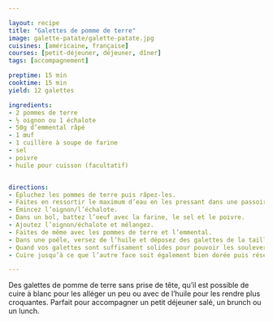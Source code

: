 ```yaml
---

layout: recipe
title: "Galettes de pomme de terre"
image: galette-patate/galette-patate.jpg
cuisines: [américaine, française]
courses: [petit-déjeuner, déjeuner, dîner]
tags: [accompagnement]

preptime: 15 min
cooktime: 15 min
yield: 12 galettes

ingredients:
- 2 pommes de terre
- ½ oignon ou 1 échalote
- 50g d’emmental râpé
- 1 œuf
- 1 cuillère à soupe de farine 
- sel
- poivre
- huile pour cuisson (facultatif)


directions:
- Épluchez les pommes de terre puis râpez-les. 
- Faites en ressortir le maximum d’eau en les pressant dans une passoire et réservez. 
- Émincez l’oignon/l’échalote.
- Dans un bol, battez l’oeuf avec la farine, le sel et le poivre. 
- Ajoutez l’oignon/échalote et mélangez. 
- Faites de même avec les pommes de terre et l’emmental.
- Dans une poêle, versez de l’huile et déposez des galettes de la taille d’une cuillère à soupe. Aplatissez-les comme des cookies à l’aide du dos de la cuillère et compactez bien les bords.
- Quand vos galettes sont suffisament solides pour pouvoir les soulever à l’aide d'une spatule, retournez-les en vous assurant que le côté cuit est bien doré. 
- Cuire jusqu’à ce que l’autre face soit également bien dorée puis réservez sur du papier absorbant. 

---
```


Des galettes de pomme de terre sans prise de tête, qu’il est possible de cuire à blanc pour les alléger un peu ou avec de l’huile pour les rendre plus croquantes. Parfait pour accompagner un petit déjeuner salé, un brunch ou un lunch.
